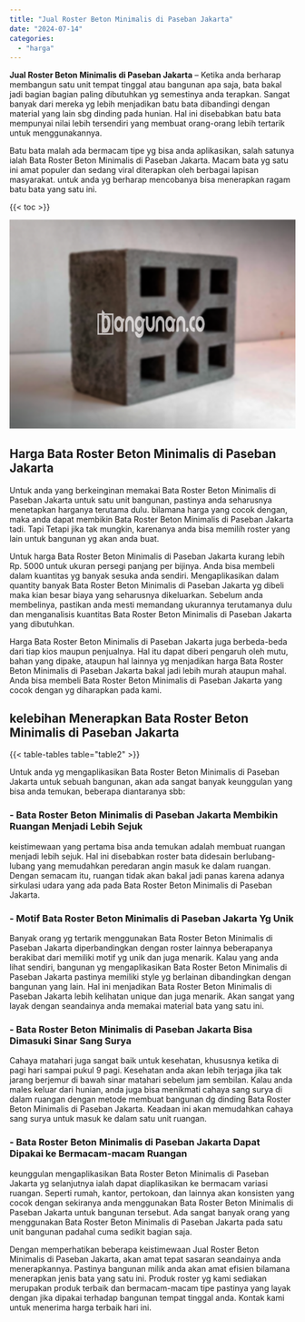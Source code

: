 ```yaml
---
title: "Jual Roster Beton Minimalis di Paseban Jakarta"
date: "2024-07-14"
categories: 
  - "harga"
---
```


**Jual Roster Beton Minimalis di Paseban Jakarta** – Ketika anda berharap membangun satu unit tempat tinggal atau bangunan apa saja, bata bakal jadi bagian bagian paling dibutuhkan yg semestinya anda terapkan. Sangat banyak dari mereka yg lebih menjadikan batu bata dibandingi dengan material yang lain sbg dinding pada hunian. Hal ini disebabkan batu bata mempunyai nilai lebih tersendiri yang membuat orang-orang lebih tertarik untuk menggunakannya.

Batu bata malah ada bermacam tipe yg bisa anda aplikasikan, salah satunya ialah Bata Roster Beton Minimalis di Paseban Jakarta. Macam bata yg satu ini amat populer dan sedang viral diterapkan oleh berbagai lapisan masyarakat. untuk anda yg berharap mencobanya bisa menerapkan ragam batu bata yang satu ini.

{{< toc >}}

![Jual Roster Beton Minimalis di Paseban Jakarta](/images/bata-roster-minimalis-18.png)

## Harga Bata Roster Beton Minimalis di Paseban Jakarta

Untuk anda yang berkeinginan memakai Bata Roster Beton Minimalis di Paseban Jakarta untuk satu unit bangunan, pastinya anda seharusnya menetapkan harganya terutama dulu. bilamana harga yang cocok dengan, maka anda dapat membikin Bata Roster Beton Minimalis di Paseban Jakarta tadi. Tapi Tetapi jika tak mungkin, karenanya anda bisa memilih roster yang lain untuk bangunan yg akan anda buat.

Untuk harga Bata Roster Beton Minimalis di Paseban Jakarta kurang lebih Rp. 5000 untuk ukuran persegi panjang per bijinya. Anda bisa membeli dalam kuantitas yg banyak sesuka anda sendiri. Mengaplikasikan dalam quantity banyak Bata Roster Beton Minimalis di Paseban Jakarta yg dibeli maka kian besar biaya yang seharusnya dikeluarkan. Sebelum anda membelinya, pastikan anda mesti memandang ukurannya terutamanya dulu dan menganalisis kuantitas Bata Roster Beton Minimalis di Paseban Jakarta yang dibutuhkan.

Harga Bata Roster Beton Minimalis di Paseban Jakarta juga berbeda-beda dari tiap kios maupun penjualnya. Hal itu dapat diberi pengaruh oleh mutu, bahan yang dipake, ataupun hal lainnya yg menjadikan harga Bata Roster Beton Minimalis di Paseban Jakarta bakal jadi lebih murah ataupun mahal. Anda bisa membeli Bata Roster Beton Minimalis di Paseban Jakarta yang cocok dengan yg diharapkan pada kami.

## kelebihan Menerapkan Bata Roster Beton Minimalis di Paseban Jakarta

{{< table-tables table="table2" >}}

Untuk anda yg mengaplikasikan Bata Roster Beton Minimalis di Paseban Jakarta untuk sebuah bangunan, akan ada sangat banyak keunggulan yang bisa anda temukan, beberapa diantaranya sbb:

### \- Bata Roster Beton Minimalis di Paseban Jakarta Membikin Ruangan Menjadi Lebih Sejuk

keistimewaan yang pertama bisa anda temukan adalah membuat ruangan menjadi lebih sejuk. Hal ini disebabkan roster bata didesain berlubang-lubang yang memudahkan peredaran angin masuk ke dalam ruangan. Dengan semacam itu, ruangan tidak akan bakal jadi panas karena adanya sirkulasi udara yang ada pada Bata Roster Beton Minimalis di Paseban Jakarta.

### \- Motif Bata Roster Beton Minimalis di Paseban Jakarta Yg Unik

Banyak orang yg tertarik menggunakan Bata Roster Beton Minimalis di Paseban Jakarta diperbandingkan dengan roster lainnya beberapanya berakibat dari memiliki motif yg unik dan juga menarik. Kalau yang anda lihat sendiri, bangunan yg mengaplikasikan Bata Roster Beton Minimalis di Paseban Jakarta pastinya memiliki style yg berlainan dibandingkan dengan bangunan yang lain. Hal ini menjadikan Bata Roster Beton Minimalis di Paseban Jakarta lebih kelihatan unique dan juga menarik. Akan sangat yang layak dengan seandainya anda memakai material bata yang satu ini.

### \- Bata Roster Beton Minimalis di Paseban Jakarta Bisa Dimasuki Sinar Sang Surya

Cahaya matahari juga sangat baik untuk kesehatan, khususnya ketika di pagi hari sampai pukul 9 pagi. Kesehatan anda akan lebih terjaga jika tak jarang berjemur di bawah sinar matahari sebelum jam sembilan. Kalau anda males keluar dari hunian, anda juga bisa menikmati cahaya sang surya di dalam ruangan dengan metode membuat bangunan dg dinding Bata Roster Beton Minimalis di Paseban Jakarta. Keadaan ini akan memudahkan cahaya sang surya untuk masuk ke dalam satu unit ruangan.

### \- Bata Roster Beton Minimalis di Paseban Jakarta Dapat Dipakai ke Bermacam-macam Ruangan

keunggulan mengaplikasikan Bata Roster Beton Minimalis di Paseban Jakarta yg selanjutnya ialah dapat diaplikasikan ke bermacam variasi ruangan. Seperti rumah, kantor, pertokoan, dan lainnya akan konsisten yang cocok dengan sekiranya anda menggunakan Bata Roster Beton Minimalis di Paseban Jakarta untuk bangunan tersebut. Ada sangat banyak orang yang menggunakan Bata Roster Beton Minimalis di Paseban Jakarta pada satu unit bangunan padahal cuma sedikit bagian saja.

Dengan memperhatikan beberapa keistimewaan Jual Roster Beton Minimalis di Paseban Jakarta, akan amat tepat sasaran seandainya anda menerapkannya. Pastinya bangunan milik anda akan amat efisien bilamana menerapkan jenis bata yang satu ini. Produk roster yg kami sediakan merupakan produk terbaik dan bermacam-macam tipe pastinya yang layak dengan jika dipakai terhadap bangunan tempat tinggal anda. Kontak kami untuk menerima harga terbaik hari ini.
